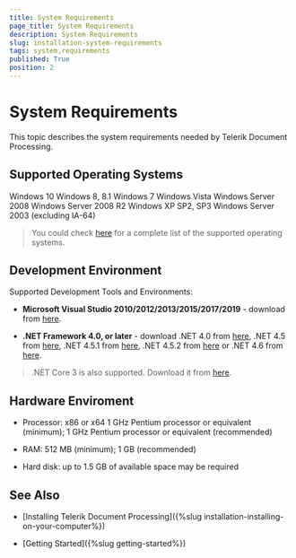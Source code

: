 ```yaml
---
title: System Requirements
page_title: System Requirements
description: System Requirements
slug: installation-system-requirements
tags: system,requirements
published: True
position: 2
---
```


# System Requirements

This topic describes the system requirements needed by Telerik Document Processing.


## Supported Operating Systems

Windows 10
Windows 8, 8.1
Windows 7
Windows Vista
Windows Server 2008
Windows Server 2008 R2
Windows XP SP2, SP3
Windows Server 2003 (excluding IA-64)


>You could check [here](http://msdn.microsoft.com/en-us/library/8z6watww%28v=vs.100%29.aspx) for a complete list of the supported operating systems.


## Development Environment


Supported Development Tools and Environments:

* __Microsoft Visual Studio 2010/2012/2013/2015/2017/2019__ - download from [here](http://www.microsoft.com/visualstudio/eng/downloads).
        
* __.NET Framework 4.0, or later__ - download .NET 4.0 from [here](http://www.microsoft.com/downloads/details.aspx?FamilyID=9cfb2d51-5ff4-4491-b0e5-b386f32c0992&displaylang=en), .NET 4.5 from [here](http://www.microsoft.com/en-us/download/details.aspx?id=30653), .NET 4.5.1 from [here](http://www.microsoft.com/en-us/download/details.aspx?id=40779), .NET 4.5.2 from [here](http://www.microsoft.com/en-us/download/details.aspx?id=42642) or .NET 4.6 from [here](https://www.microsoft.com/en-us/download/details.aspx?id=48130).

>.NET Core 3 is also supported. Download it from [here](https://dotnet.microsoft.com/download/dotnet-core/3.0).

## Hardware Enviroment

* Processor: x86 or x64  1 GHz Pentium processor or equivalent (minimum); 1 GHz Pentium processor or equivalent (recommended)

* RAM: 512 MB (minimum); 1 GB (recommended)

* Hard disk: up to 1.5 GB of available space may be required


## See Also

 * [Installing Telerik Document Processing]({%slug installation-installing-on-your-computer%})

 * [Getting Started]({%slug getting-started%})

